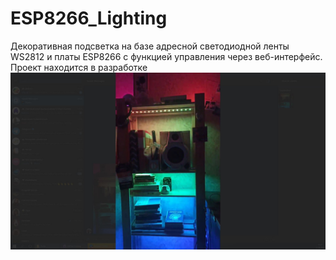 # ESP8266_Lighting
Декоративная подсветка на базе адресной светодиодной ленты WS2812 и платы ESP8266 с функцией управления через веб-интерфейс. Проект находится в разработке
![pve](https://raw.githubusercontent.com/newilia/ESP8266_Lighting/main/preview.jpg)
